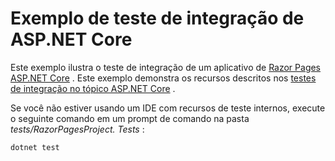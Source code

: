 # <a name="aspnet-core-integration-testing-sample"></a>Exemplo de teste de integração de ASP.NET Core

Este exemplo ilustra o teste de integração de um aplicativo de [Razor Pages ASP.NET Core](https://docs.microsoft.com/aspnet/core/mvc/razor-pages) . Este exemplo demonstra os recursos descritos nos [testes de integração no tópico ASP.NET Core](https://docs.microsoft.com/aspnet/core/test/integration-tests) .

Se você não estiver usando um IDE com recursos de teste internos, execute o seguinte comando em um prompt de comando na pasta *tests/RazorPagesProject. Tests* :

```console
dotnet test
```
